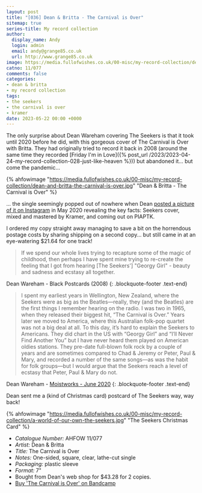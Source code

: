 ```yaml
---
layout: post
title: "[036] Dean & Britta - The Carnival is Over"
sitemap: true
series-title: My record collection
author:
  display_name: Andy
  login: admin
  email: andy@grange85.co.uk
  url: http://www.grange85.co.uk
image: https://media.fullofwishes.co.uk/00-misc/my-record-collection/dean-and-britta-the-carnival-is-over.jpg
catno: 11/077
comments: false
categories:
- dean & britta
- my record collection
tags:
- the seekers
- the carnival is over
- kramer
date: 2023-05-22 00:00 +0000
---
```

The only surprise about Dean Wareham covering The Seekers is that it took until 2020 before he did, with this gorgeous cover of The Carnival is Over with Britta. They had originally tried to record it back in 2008 (around the same time they recorded [Friday I'm in Love]({% post_url /2023/2023-04-24-my-record-collection-028-just-like-heaven %})) but abandoned it... but come the pandemic...

{% ahfowimage "https://media.fullofwishes.co.uk/00-misc/my-record-collection/dean-and-britta-the-carnival-is-over.jpg" "Dean & Britta - The Carnival is Over" %}

... the single seemingly popped out of nowhere when Dean [posted a picture of it on Instagram](https://www.instagram.com/p/CAdsiqNDPuX/) in May 2020 revealing the key facts: Seekers cover, mixed and mastered by Kramer, and coming out on PIAPTK.

I ordered my copy straight away managing to save a bit on the horrendous postage costs by sharing shipping on a second copy... but still came in at an eye-watering $21.64 for one track!

> If we spend our whole lives trying to recapture some of the magic of childhood, then perhaps I have spent mine trying to re-create the feeling that I got from hearing [The Seekers'] "Georgy Girl" - beauty and sadness and ecstasy all together.

Dean Wareham - Black Postcards (2008)
{: .blockquote-footer .text-end}

> I spent my earliest years in Wellington, New Zealand, where the Seekers were as big as the Beatles—really, they (and the Beatles) are the first things I remember hearing on the radio. I was two in 1965, when they released their biggest hit, “The Carnival is Over.”  Years later we moved to America, where this Australian folk-pop quartet was not a big deal at all. To this day, it’s hard to explain the Seekers to Americans. They did chart in the US with “Georgy Girl” and “I’ll Never Find Another You” but I have never heard them played on American oldies stations. They pre-date full-blown folk rock by a couple of years and are sometimes compared to Chad & Jeremy or Peter, Paul & Mary, and recorded a number of the same songs—as was the habit for folk groups—but I would argue that the Seekers reach a level of ecstasy that Peter, Paul & Mary do not.

Dean Wareham - [Moistworks - June 2020](https://moistworks.com/home/carnival)
{: .blockquote-footer .text-end}

Dean sent me a (kind of Christmas card) postcard of The Seekers way, way back!

{% ahfowimage "https://media.fullofwishes.co.uk/00-misc/my-record-collection/a-world-of-our-own-the-seekers.jpg" "The Seekers Christmas Card" %}

 - *Catalogue Number:* AHFOW 11/077
 - *Artist:* Dean & Britta
 - *Title:* The Carnival is Over
 - *Notes:* One-sided, square, clear, lathe-cut single
 - *Packaging:* plastic sleeve
 - *Format:* 7"
 - Bought from Dean's web shop for $43.28 for 2 copies.
 - [Buy 'The Carnival is Over' on Bandcamp](https://deanandbritta.bandcamp.com/track/the-carnival-is-over)
